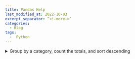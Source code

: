 ```yaml
---
title: Pandas Help
last_modified_at: 2022-10-03
excerpt_separator: “<!—more—>”
categories:
  - Blog   
tags:  
  -  Python  
---
```

<details>
<summary>Group by a category, count the totals, and sort descending</summary>
 
```python
df.groupby('col1', as_index = False).size().sort_values(ascending=False)
lemurs.groupby('taxon', as_index = False).size().sort_values(by='size',ascending=False)
```
  
</details>
